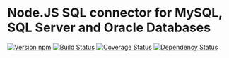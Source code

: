 # Node.JS SQL connector for MySQL, SQL Server and Oracle Databases

[![Version npm](https://img.shields.io/npm/v/liqd-sql.svg)](https://www.npmjs.com/package/liqd-sql)
[![Build Status](https://travis-ci.org/radixxko/liqd-sql.svg?branch=master)](https://travis-ci.org/radixxko/liqd-sql)
[![Coverage Status](https://coveralls.io/repos/github/radixxko/liqd-sql/badge.svg?branch=master)](https://coveralls.io/github/radixxko/liqd-sql?branch=master)
[![Dependency Status](https://beta.gemnasium.com/badges/github.com/radixxko/liqd-sql.svg)](https://beta.gemnasium.com/projects/github.com/radixxko/liqd-sql)
